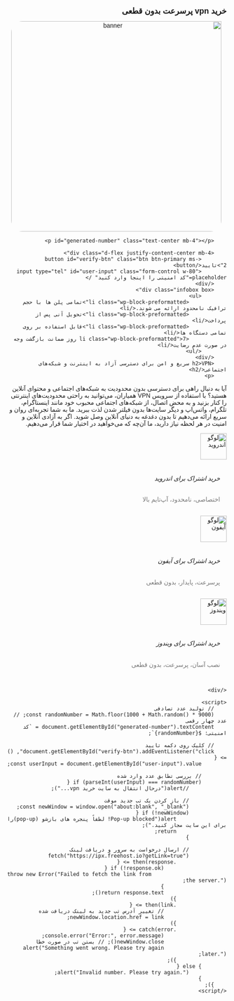 <html>
    <head>
    <meta charset="UTF-8">
    <meta name="viewport" content="width=device-width, initial-scale=1.0">
    <link rel="preconnect" href="https://fonts.googleapis.com">
    <link rel="preconnect" href="https://fonts.gstatic.com" crossorigin>
    <link href="https://fonts.googleapis.com/css2?family=Vazirmatn:wght@100..900&display=swap" rel="stylesheet">
    <link href="https://cdn.jsdelivr.net/npm/bootstrap@5.3.0-alpha1/dist/css/bootstrap.min.css" rel="stylesheet">
    <script src="https://cdn.jsdelivr.net/npm/bootstrap@5.3.0-alpha1/dist/js/bootstrap.bundle.min.js"></script>
    <style>
        
        body {
            font-family: Vazirmatn, sans-serif;
            background-color: #f4f4f4;
            padding: 20px;
        }
        .container {
            max-width: 900px;
            margin: 0 auto;
            direction: rtl;
        }
        .box {
            border: 1px solid #ddd;
            border-radius: 8px;
            margin-bottom: 20px;
            background-color: white;
            overflow: hidden;
        }
        .box img {
            width: 100%;
            border-bottom: 1px solid #ddd;
        }
        .content {
            padding: 15px;
        }
        h1 {font-size:18px;}
        .content h3 {
            color: #333;
        }
        .content p {
            color: #777;
        }
        .infobox ul {
            padding-left: 20px;
        }
        .infobox li {
            margin-bottom: 10px;
        }
        // <uniquifier>: Use a unique and descriptive class name
        // <weight>: Use a value from 100 to 900

        .vazirmatn-<uniquifier> {
          font-family: "Vazirmatn", sans-serif;
          font-optical-sizing: auto;
          font-weight: <weight>;
          font-style: normal;
}
    </style>
    </head>
<body style="font-family: Vazirmatn, sans-serif;">
    <div class="container">
        <h1 style="font-size:18px;">خرید vpn پرسرعت بدون قطعی</h1>
        <center> <img src="https://ipx.freehost.io/ip-banner.jpg" alt="banner" width="480" class="img-fluid mb-3" style="border-radius:25px 0 25px 25px;"></center>

        <p id="generated-number" class="text-center mb-4"></p>

        <div class="d-flex justify-content-center mb-4">
            <button id="verify-btn" class="btn btn-primary ms-2">تایید</button>
            <input type="tel" id="user-input" class="form-control w-80" placeholder="کد امنیتی را اینجا وارد کنید" />
        </div>
        <div class="infobox box">
            <ul>
                <li class="wp-block-preformatted">تمامی پلن ها با حجم ترافیک نامحدود ارائه می شوند.</li>
                <li class="wp-block-preformatted">تحویل آنی پس از پرداخت</li>
                <li class="wp-block-preformatted">قابل استفاده بر روی تمامی دستگاه ها</li>
                <li class="wp-block-preformatted">7 روز ضمانت بازگشت وجه در صورت عدم رضایت</li>
            </ul>
        </div>
        <h2>VPN سریع و امن برای دسترسی آزاد به اینترنت و شبکه‌های اجتماعی</h2>
        <p>
آیا به دنبال راهی برای دسترسی بدون محدودیت به شبکه‌های اجتماعی و محتوای آنلاین هستید؟ با استفاده از سرویس VPN همیاران، می‌توانید به راحتی محدودیت‌های اینترنتی را کنار بزنید و به محض اتصال، از شبکه‌های اجتماعی محبوب خود مانند اینستاگرام، تلگرام، واتس‌اپ و دیگر سایت‌ها بدون فیلتر شدن لذت ببرید. ما به شما تجربه‌ای روان و سریع ارائه می‌دهیم تا بدون دغدغه به دنیای آنلاین وصل شوید. اگر به آزادی آنلاین و امنیت در هر لحظه نیاز دارید، ما آن‌چه که می‌خواهید در اختیار شما قرار می‌دهیم.
        </p>

<div class="container mt-3">
    <div class="row gy-2">
        <div class="col-md-4">
            <div class="d-flex flex-row-reverse align-items-center border p-1">
                <img src="https://ipx.freehost.io/android.jpg" alt="لوگو اندروید" class="img-fluid" style="width: 60px; height: auto;">
                <div class="content me-2">
                    <h6 class="mb-1">خرید اشتراک برای اندروید</h6>
                    <p class="text-muted small mb-0">اختصاصی، نامحدود، آپ‌تایم بالا</p>
                </div>
            </div>
        </div>
        <div class="col-md-4">
            <div class="d-flex flex-row-reverse align-items-center border p-1">
                <img src="https://ipx.freehost.io/iphone.jpg" alt="لوگو آیفون" class="img-fluid" style="width: 60px; height: auto;">
                <div class="content me-2">
                    <h6 class="mb-1">خرید اشتراک برای آیفون</h6>
                    <p class="text-muted small mb-0">پرسرعت، پایدار، بدون قطعی</p>
                </div>
            </div>
        </div>
        <div class="col-md-4">
            <div class="d-flex flex-row-reverse align-items-center border p-1">
                <img src="https://ipx.freehost.io/windows.jpg" alt="لوگو ویندوز" class="img-fluid" style="width: 60px; height: auto;">
                <div class="content me-2">
                    <h6 class="mb-1">خرید اشتراک برای ویندوز</h6>
                    <p class="text-muted small mb-0">نصب آسان، پرسرعت، بدون قطعی</p>
                </div>
            </div>
        </div>
    </div>
</div>




       
    </div>

    <script>
        // تولید عدد تصادفی
        const randomNumber = Math.floor(1000 + Math.random() * 9000); // عدد چهار رقمی
        document.getElementById("generated-number").textContent = `کد امنیتی: ${randomNumber}`;

        // کلیک روی دکمه تایید
        document.getElementById("verify-btn").addEventListener("click", () => {
            const userInput = document.getElementById("user-input").value;

            // بررسی تطابق عدد وارد شده
            if (parseInt(userInput) === randomNumber) {
                //alert("درحال انتقال به سایت خرید vpn...");

                // باز کردن یک تب جدید موقت
                const newWindow = window.open("about:blank", "_blank");
                if (!newWindow) {
                    alert("Pop-up blocked! لطفاً پنجره های بازشو (pop-up)را برای این سایت مجاز کنید.");
                    return;
                }

                // ارسال درخواست به سرور و دریافت لینک
                fetch("https://ipx.freehost.io?getLink=true")
                    .then(response => {
                        if (!response.ok) {
                            throw new Error("Failed to fetch the link from the server.");
                        }
                        return response.text();
                    })
                    .then(link => {
                        // تغییر آدرس تب جدید به لینک دریافت شده
                        newWindow.location.href = link;
                    })
                    .catch(error => {
                        console.error("Error:", error.message);
                        newWindow.close(); // بستن تب در صورت خطا
                        alert("Something went wrong. Please try again later.");
                    });
            } else {
                alert("Invalid number. Please try again.");
            }
        });
    </script>
</body>
</html>
